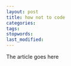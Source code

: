 ```yaml
---
layout: post
title: how not to code
categories:
tags:
stopwords:
last_modified:
---
```


The article goes here

